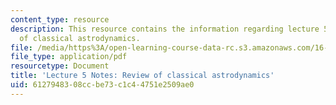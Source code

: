 ```yaml
---
content_type: resource
description: This resource contains the information regarding lecture 5 notes review
  of classical astrodynamics.
file: /media/https%3A/open-learning-course-data-rc.s3.amazonaws.com/16-522-space-propulsion-spring-2015/6127948308ccbe73c1c44751e2509ae0_MIT16_522S15_Lecture5.pdf
file_type: application/pdf
resourcetype: Document
title: 'Lecture 5 Notes: Review of classical astrodynamics'
uid: 61279483-08cc-be73-c1c4-4751e2509ae0
---
```

